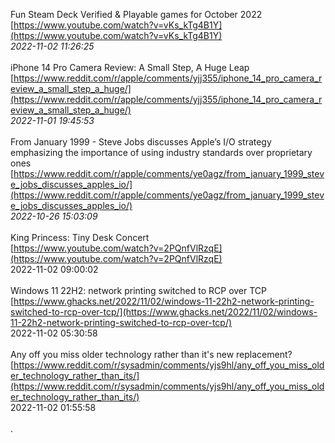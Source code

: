 Fun Steam Deck Verified & Playable games for October 2022 <br> [https://www.youtube.com/watch?v=vKs_kTg4B1Y](https://www.youtube.com/watch?v=vKs_kTg4B1Y) <br> *2022-11-02 11:26:25* <br><br>
iPhone 14 Pro Camera Review: A Small Step, A Huge Leap <br> [https://www.reddit.com/r/apple/comments/yjj355/iphone_14_pro_camera_review_a_small_step_a_huge/](https://www.reddit.com/r/apple/comments/yjj355/iphone_14_pro_camera_review_a_small_step_a_huge/) <br> *2022-11-01 19:45:53* <br><br>
From January 1999 - Steve Jobs discusses Apple’s I/O strategy emphasizing the importance of using industry standards over proprietary ones <br> [https://www.reddit.com/r/apple/comments/ye0agz/from_january_1999_steve_jobs_discusses_apples_io/](https://www.reddit.com/r/apple/comments/ye0agz/from_january_1999_steve_jobs_discusses_apples_io/) <br> *2022-10-26 15:03:09* <br><br>
King Princess: Tiny Desk Concert <br> [https://www.youtube.com/watch?v=2PQnfVlRzqE](https://www.youtube.com/watch?v=2PQnfVlRzqE) <br> 2022-11-02 09:00:02 <br><br>
Windows 11 22H2: network printing switched to RCP over TCP <br> [https://www.ghacks.net/2022/11/02/windows-11-22h2-network-printing-switched-to-rcp-over-tcp/](https://www.ghacks.net/2022/11/02/windows-11-22h2-network-printing-switched-to-rcp-over-tcp/) <br> 2022-11-02 05:30:58 <br><br>
Any off you miss older technology rather than it's new replacement? <br> [https://www.reddit.com/r/sysadmin/comments/yjs9hl/any_off_you_miss_older_technology_rather_than_its/](https://www.reddit.com/r/sysadmin/comments/yjs9hl/any_off_you_miss_older_technology_rather_than_its/) <br> 2022-11-02 01:55:58 <br><br>
.

